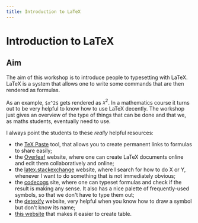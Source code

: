 ```yaml
---
title: Introduction to LaTeX
---
```


# Introduction to LaTeX

## Aim

The aim of this workshop is to introduce people to typesetting with LaTeX. LaTeX is a system that allows one to write some commands that are then rendered as formulas.

As an example, `$x^2$` gets rendered as $x^2$. In a mathematics course it turns out to be very helpful to know how to use LaTeX decently. The workshop just gives an overview of the type of things that can be done and that we, as maths students, eventually need to use.

I always point the students to these _really_ helpful resources:

 - the [TeX Paste][texpaste] tool, that allows you to create permanent links to formulas to share easily;
 - the [Overleaf][overleaf] website, where one can create LaTeX documents online and edit them collaboratively and online;
 - the [latex.stackexchange][latexse] website, where I search for how to do X or Y, whenever I want to do something that is not immediately obvious;
 - the [codecogs][codecogs] site, where one can typeset formulas and check if the result is making any sense. It also has a nice palette of frequently-used symbols, so that we don't have to type them out;
 - the [detexify][detexify] website, very helpful when you know how to draw a symbol but don't know its name;
 - [this website][tables] that makes it easier to create table.

[texpaste]: https://mathspp.com/texpaste
[overleaf]: https://www.overleaf.com?r=ff360a64&rm=d&rs=b
[latexse]: https://tex.stackexchange.com/
[codecogs]: https://www.codecogs.com/latex/eqneditor.php
[detexify]: http://detexify.kirelabs.org/classify.html
[tables]: https://www.tablesgenerator.com/
